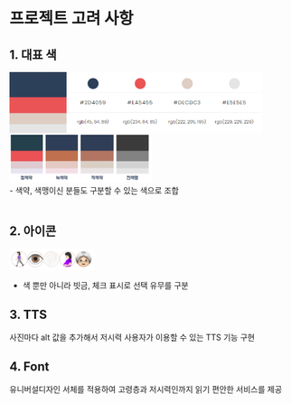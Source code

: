 # 프로젝트 고려 사항

## **1. 대표 색**

<img src ="../PIC/color.png" alt="대표색" width="20%"/>
<img src ="../PIC/colorcode.png" alt="대표색 색 코드" width="68%"/>
<br>
<img src ="../PIC/color_.png" alt="대표색구분" width="50%"/>
<br>
- 색약, 색맹이신 분들도 구분할 수 있는 색으로 조합<br><br>

## **2. 아이콘**

<img src="../PIC/icon.png" alt ="아이콘" width="30%"><br>

- 색 뿐만 아니라 빗금, 체크 표시로 선택 유무를 구분

## **3. TTS**

사진마다 alt 값을 추가해서 저시력 사용자가 이용할 수 있는 TTS 기능 구현

## **4. Font**

유니버설디자인 서체를 적용하여 고령층과 저시력인까지 읽기 편안한 서비스를 제공
